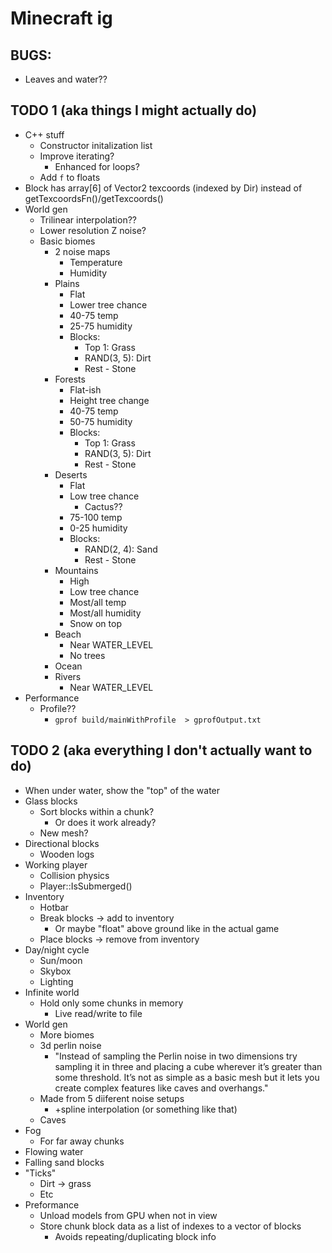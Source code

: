 # Minecraft ig

## BUGS:

- Leaves and water??

## TODO 1 (aka things I might actually do)

- C++ stuff
    - Constructor initalization list
	- Improve iterating?
		- Enhanced for loops?
	- Add `f` to floats
- Block has array[6] of Vector2 texcoords (indexed by Dir) instead of getTexcoordsFn()/getTexcoords()
- World gen
	- Trilinear interpolation??
	- Lower resolution Z noise?
	- Basic biomes
		- 2 noise maps
			- Temperature
			- Humidity
		- Plains
			- Flat
			- Lower tree chance
			- 40-75 temp
			- 25-75 humidity
			- Blocks:
				- Top 1: Grass
				- RAND(3, 5): Dirt
				- Rest - Stone
		- Forests
			- Flat-ish
			- Height tree change
			- 40-75 temp
			- 50-75 humidity
			- Blocks:
				- Top 1: Grass
				- RAND(3, 5): Dirt
				- Rest - Stone
		- Deserts
			- Flat
			- Low tree chance
				- Cactus??
			- 75-100 temp
			- 0-25 humidity
			- Blocks:
				- RAND(2, 4): Sand
				- Rest - Stone
		- Mountains
			- High
			- Low tree chance
			- Most/all temp
			- Most/all humidity
			- Snow on top
		- Beach
			- Near WATER_LEVEL
			- No trees
		- Ocean
		- Rivers
			- Near WATER_LEVEL
- Performance
	- Profile??
		- `gprof build/mainWithProfile  > gprofOutput.txt`

## TODO 2 (aka everything I don't actually want to do)

- When under water, show the "top" of the water
- Glass blocks
	- Sort blocks within a chunk?
		- Or does it work already?
	- New mesh?
- Directional blocks
	- Wooden logs
- Working player
	- Collision physics
	- Player::IsSubmerged()
- Inventory
	- Hotbar
	- Break blocks -> add to inventory
		- Or maybe "float" above ground like in the actual game
	- Place blocks -> remove from inventory
- Day/night cycle
	- Sun/moon
	- Skybox
	- Lighting
- Infinite world
	- Hold only some chunks in memory
		- Live read/write to file
- World gen
	- More biomes
	- 3d perlin noise
		- "Instead of sampling the Perlin noise in two dimensions try sampling it in three and placing a cube wherever it’s greater than some threshold. It’s not as simple as a basic mesh but it lets you create complex features like caves and overhangs."
	- Made from 5 diiferent noise setups
		- +spline interpolation (or something like that)
	- Caves
- Fog
	- For far away chunks
- Flowing water
- Falling sand blocks
- "Ticks"
	- Dirt -> grass
	- Etc
- Preformance
	- Unload models from GPU when not in view
	- Store chunk block data as a list of indexes to a vector of blocks
		- Avoids repeating/duplicating block info
